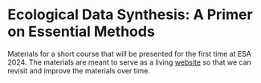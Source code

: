# Ecological Data Synthesis: A Primer on Essential Methods

Materials for a short course that will be presented for the first time at ESA 2024. The materials are meant to serve as a living [website](https://lter.github.io/eco-data-synth-primer/) so that we can revisit and improve the materials over time.
